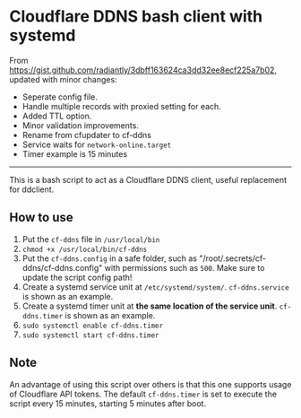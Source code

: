 # Cloudflare DDNS bash client with systemd

From <https://gist.github.com/radiantly/3dbff163624ca3dd32ee8ecf225a7b02>, updated with minor changes:

- Seperate config file.
- Handle multiple records with proxied setting for each.
- Added TTL option.
- Minor validation improvements.
- Rename from cfupdater to cf-ddns
- Service waits for `network-online.target`
- Timer example is 15 minutes

___

This is a bash script to act as a Cloudflare DDNS client, useful replacement for ddclient.

## How to use

1) Put the `cf-ddns` file in `/usr/local/bin`
2) `chmod +x /usr/local/bin/cf-ddns`
3) Put the `cf-ddns.config` in a safe folder, such as "/root/.secrets/cf-ddns/cf-ddns.config" with permissions such as `500`. Make sure to update the script config path!
4) Create a systemd service unit at `/etc/systemd/system/`. `cf-ddns.service` is shown as an example.
5) Create a systemd timer unit at **the same location of the service unit**. `cf-ddns.timer` is shown as an example.
6) `sudo systemctl enable cf-ddns.timer`
7) `sudo systemctl start cf-ddns.timer`

## Note

An advantage of using this script over others is that this one supports usage of Cloudflare API tokens.
The default `cf-ddns.timer` is set to execute the script every 15 minutes, starting 5 minutes after boot.
